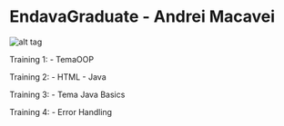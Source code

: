 # EndavaGraduate - Andrei Macavei

![alt tag](http://cdnstatic.visualizeus.com/thumbs/83/ad/funny,java-83ad4bb68067b16d8072f66715c945bb_h.jpg)

Training 1: - TemaOOP

Training 2: - HTML
	    - Java

Training 3: - Tema Java Basics

Training 4: - Error Handling


